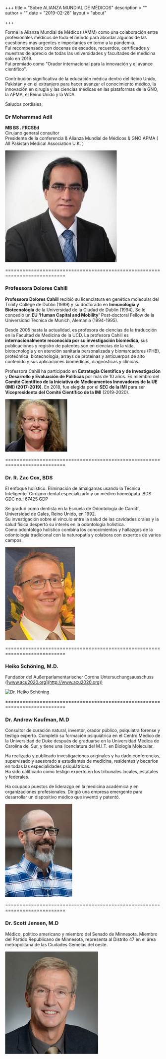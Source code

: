 +++
title = "Sobre ALIANZA MUNDIAL DE MÉDICOS"
description = ""
author = ""
date = "2019-02-28"
layout = "about"

+++

Formé la Alianza Mundial de Médicos (AMM) como una colaboración entre profesionales médicos de todo el mundo para abordar algunas de las cuestiones más urgentes e importantes en torno a la pandemia.  
Fui recompensado con docenas de escudos, recuerdos, certificados y muestras de aprecio de todas las universidades y facultades de medicina sólo en 2019.  
Fui premiado como "Orador internacional para la innovación y el avance científico".   

Contribución significativa de la educación médica dentro del Reino Unido, Pakistán y en el extranjero para hacer avanzar el conocimiento médico, la innovación en cirugía y las ciencias médicas en las plataformas de la GNO, la APMA, el Reino Unido y la WDA.

Saludos cordiales,  
### Dr Mohammad Adil   
**MB BS . FRCSEd**  
Cirujano general consultor  
Presidente de la conferencia & Alianza Mundial de Médicos & GNO APMA ( All Pakistan Medical Association U.K. )   

![Dr Mohammad Adil](ims/DrAdil.jpg#center)

===========================================================================



### Professora Dolores Cahill  

**Professora Dolores Cahill** recibió su licenciatura en genética molecular del Trinity College de Dublín (1989) y su doctorado en **Inmunología y Biotecnología** de la Universidad de la Ciudad de Dublín (1994). Se le concedió un **EU 'Human Capital and Mobility'** Post-doctoral Fellow de la Universidad Técnica de Munich, Alemania (1994-1995).  

Desde 2005 hasta la actualidad, es profesora de ciencias de la traducción en la Facultad de Medicina de la UCD. La profesora Cahill es **internacionalmente reconocida por su investigación biomédica**, sus publicaciones y registro de patentes son en ciencias de la vida, biotecnología y en atención sanitaria personalizada y biomarcadores (PHB), proteómica, biotecnología, arrays de proteínas y anticuerpos de alto contenido y sus aplicaciones biomédicas, diagnósticas y clínicas.

Professora Cahill ha participado en **Estrategia Científica y de Investigación** y **Desarrollo y Evaluación de Políticas** por más de 10 años. Es miembro del **Comité Científico de la Iniciativa de Medicamentos Innovadores de la UE (IMI) (2017-2019)**. En 2018, fue elegida por el **SEC de la IMI** para ser **Vicepresidenta del Comité Científico de la IMI** (2019-2020).

![Professor Dolores Cahill](ims/Dolores-Cahill.jpg#center)

===========================================================================

### Dr. R. Zac Cox, BDS 

El enfoque holístico. Eliminación de amalgamas usando la Técnica Inteligente.
Cirujano dental especializado y un médico homeópata.
BDS GDC no.: 67425 GDP

Se graduó como dentista en la Escuela de Odontología de Cardiff, Universidad de Gales, Reino Unido, en 1992.  
Su investigación sobre el vínculo entre la salud de las cavidades orales y la salud física despertó su interés en la odontología holística.  
Como odontólogo holístico combina los conocimientos y hallazgos de la odontología tradicional con la naturopatía y colabora con expertos de varios campos.    

![Dr. R. Zac Cox, BDS](ims/zaccox.jpeg#center)

===========================================================================

### Heiko Schöning, M.D.   

Fundador del Außerparlamentarischer Corona Untersuchungsausschuss ([www.acu2020.org](http://www.acu2020.org))   

![Dr. Heiko Schöning](ims/HeikoSchöning.jpeg#center)

===========================================================================

### Dr. Andrew Kaufman, M.D

Consultor de curación natural, inventor, orador público, psiquiatra forense y testigo experto. Completó su formación psiquiátrica en el Centro Médico de la Universidad de Duke después de graduarse en la Universidad Médica de Carolina del Sur, y tiene una licenciatura del M.I.T. en Biología Molecular.     

Ha realizado y publicado investigaciones originales y ha dado conferencias, supervisado y asesorado a estudiantes de medicina, residentes y becarios en todas las especialidades psiquiátricas.   
Ha sido calificado como testigo experto en los tribunales locales, estatales y federales.   

Ha ocupado puestos de liderazgo en la medicina académica y en organizaciones profesionales. Dirigió una empresa emergente para desarrollar un dispositivo médico que inventó y patentó.

![Dr. Heiko Schöning](ims/AndrewKaufman.jpg#center)

===========================================================================

### Dr. Scott Jensen, M.D

Médico, político americano y miembro del Senado de Minnesota. Miembro del Partido Republicano de Minnesota, representa al Distrito 47 en el área metropolitana de las Ciudades Gemelas del oeste.

![Dr. Heiko Schöning](ims/ScottJensen.jpg#center)